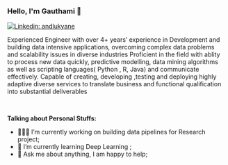 ### Hello, I'm Gauthami 👋
[![Linkedin: andlukyane](https://img.shields.io/badge/-GauthamiKuravi-blue?style=flat-square&logo=Linkedin&logoColor=white&link=https://www.linkedin.com/in/sai-k-617b01192/)](https://www.linkedin.com/in/sai-k-617b01192/)


Experienced Engineer with over 4+ years’ experience in Development and building data intensive applications, overcoming complex data problems and scalability  issues in diverse industries Proficient in the  field with  ablity to process new data quickly, predictive modelling, data mining algorithms as well as scripting languages( Python , R, Java) and communicate effectively. Capable of creating, developing ,testing and deploying highly adaptive diverse services to translate business and functional qualification into substantial deliverables   <br/>

<br/>

  
  
**Talking about Personal Stuffs:**

- 👨🏽‍💻 I’m currently working  on building data pipelines for Research project;
- 🌱 I’m currently learning Deep Learning ; 
- 💬 Ask me about anything, I am happy to help;


